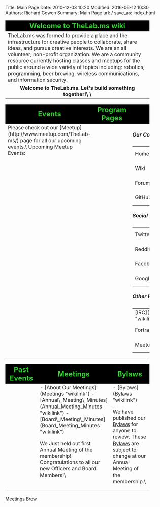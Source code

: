 Title: Main Page
Date: 2010-12-03 10:20
Modified: 2016-06-12 10:30
Authors: Richard Gowen
Summary: Main Page
url: /
save_as: index.html

<table cellspacing="1" cellpadding="5" style="text-align:left; font-size:16px; width:90%">
<tr style="text-align:center; font-size:22px; font-weight:bold; color:limegreen; background-color:#000000;">
<td>
Welcome to TheLab.ms wiki

</td>
</tr>
<tr>
<td>
TheLab.ms was formed to provide a place and the infrastructure for
creative people to collaborate, share ideas, and pursue creative
interests. We are an all volunteer, non-profit organization. We are a
community resource currently hosting classes and meetups for the public
around a wide variety of topics including: robotics, programming, beer
brewing, wireless communications, and information security.

</td>
</tr>
<tr style="text-align:center; font-weight:bold">
<td>
Welcome to TheLab.ms. Let's build something together!\
\

</td>
</tr>
</table>
<table cellspacing="1" cellpadding="5" style="text-align:left; font-size:16px; width:90%">
<tr style="text-align:center; font-size:22px; font-weight:bold; color:limegreen; background-color:#000000;">
<td style="width:33%">
Events

</td>
<td style="width:34%">
Program Pages

</td>
<td style="width:33%">
Where To Find Us

</td>
</tr>
<tr>
<td style="vertical-align:top; width:33%">
Please check out our [Meetup](http://www.meetup.com/TheLab-ms/) page for
all our upcoming events.\
Upcoming Meetup Events:
<rss max=4 templatename="MediaWiki:Rss-Meetup-Links"><http://www.meetup.com/TheLab-ms/events/rss/></rss>

</td>
<td style="vertical-align:top; width:34%">
</td>
<td style="vertical-align:top; width:33%">
<h5>
Our Content

</h5>
<table>
<tr>
<td>
Home

</td>
<td>
[TheLab.ms](http://www.thelab.ms)

<td>
</tr>
<tr>
<td>
Wiki

</td>
<td>
[Wiki.TheLab.ms](http://wiki.thelab.ms)

<td>
</tr>
<tr>
<td>
Forum

</td>
<td>
[Forum.TheLab.ms](http://forum.thelab.ms)

<td>
</tr>
<tr>
<td>
GitHub

</td>
<td>
[Git.TheLab.ms](http://git.thelab.ms)

<td>
</tr>
</table>
<h5>
Social Media

</h5>
<table>
<tr>
<td>
Twitter

</td>
<td>
[Twitter.TheLab.ms](http://twitter.thelab.ms)

<td>
</tr>
<tr>
<td>
Reddit

</td>
<td>
[Reddit.TheLab.ms](http://reddit.thelab.ms)

<td>
</tr>
<tr>
<td>
Facebook

</td>
<td>
[Facebook.TheLab.ms](http://facebook.thelab.ms)

<td>
</tr>
<tr>
<td>
Google+

</td>
<td>
[Google.TheLab.ms](http://google.thelab.ms)

<td>
</tr>
</table>
<h5>
Other Resources

</h5>
<table>
<tr>
<td>
[IRC](IRC "wikilink")

</td>
<td>
[IRC.TheLab.ms](http://irc.thelab.ms/)

<td>
</tr>
<tr>
<td>
Fortran

</td>
<td>
[Fortran.TheLab.ms](http://fortran.thelab.ms)

<td>
</tr>
<tr>
<td>
Meetup

</td>
<td>
[Meetup.TheLab.ms](http://meetup.thelab.ms)

<td>
</tr>
</table>
</td>
</tr>
</table>
<table cellspacing="1" cellpadding="5" style="text-align:left; font-size:16px; width:90%">
<tr style="text-align:center; font-size:22px; font-weight:bold; color:limegreen; background-color:#000000;">
<td style="width:33%">
Past Events

</td>
<td style="width:34%">
Meetings

</td>
<td style="width:33%">
Bylaws

</td>
</tr>
<tr>
<td style="vertical-align:top; width:33%">
</td>
<td style="vertical-align:top; width:34%">
-   [About Our Meetings](Meetings "wikilink")
-   [Annual\_Meeting\_Minutes](Annual_Meeting_Minutes "wikilink")
-   [Board\_Meeting\_Minutes](Board_Meeting_Minutes "wikilink")

We Just held out first Annual Meeting of the membership!\
Congratulations to all our new Officers and Board Members!\

</td>
<td style="vertical-align:top; width:33%">
-   [Bylaws](Bylaws "wikilink")

We have published our [Bylaws](Bylaws "wikilink") for anyone to review.
These [Bylaws](Bylaws "wikilink") are subject to change at our Annual
Meeting of the membership.\

</td>
</tr>
</table>


[Meetings](Meetings.html)
[Brew](Brew_Of_The_Month.html)

